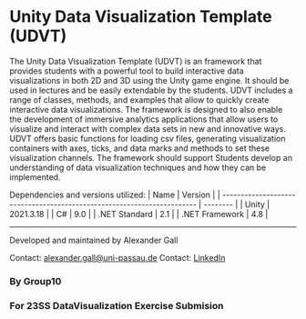 # Unity Data Visualization Template (UDVT)

The Unity Data Visualization Template (UDVT) is an framework that provides students with a powerful tool to build interactive data visualizations in both 2D and 3D using the Unity game engine. It should be used in lectures and be easily extendable by the students.
UDVT includes a range of classes, methods, and examples that allow to quickly create interactive data visualizations. The framework is designed to also enable the development of immersive analytics applications that allow users to visualize and interact with complex data sets in new and innovative ways.
UDVT offers basic functions for loading csv files, generating visualization containers with axes, ticks, and data marks and methods to set these visualization channels. 
The framework should support Students develop an understanding of data visualization techniques and how they can be implemented.

Dependencies and versions utilized:
| Name                                                                    | Version  |
| ----------------------------------------------------------------------- | -------- |
| Unity                                                                   | 2021.3.18 |
| C#                                                                      | 9.0      |
| .NET Standard                                                  | 2.1      |
| .NET Framework                                             | 4.8      |

---
Developed and maintained by Alexander Gall

Contact: [alexander.gall@uni-passau.de](alexander.gall@uni-passau.de)
Contact: [LinkedIn](https://www.linkedin.com/in/alexander-gall-1b7039242/)


### By Group10
### For 23SS DataVisualization Exercise Submision
